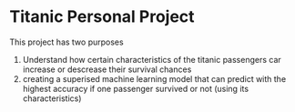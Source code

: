 # Titanic Personal Project

This project has two purposes
1) Understand how certain characteristics of the titanic passengers car increase or descrease their survival chances
2) creating a superised machine learning model that can predict with the highest accuracy if one passenger survived or not (using its characteristics)
